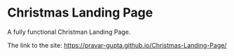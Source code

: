 # Christmas Landing Page
 A fully functional Christman Landing Page.

 The link to the site: https://pravar-gupta.github.io/Christmas-Landing-Page/
